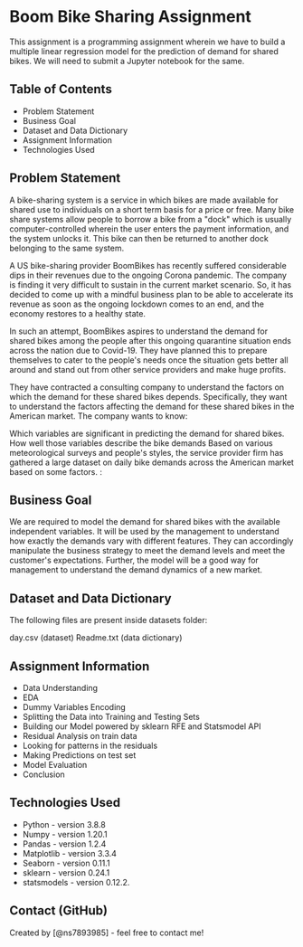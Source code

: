 # Boom Bike Sharing Assignment
This assignment is a programming assignment wherein we have to build a multiple linear regression model for the prediction of demand for shared bikes. We will need to submit a Jupyter notebook for the same.


## Table of Contents
* Problem Statement
* Business Goal
* Dataset and Data Dictionary
* Assignment Information
* Technologies Used

## Problem Statement
A bike-sharing system is a service in which bikes are made available for shared use to individuals on a short term basis for a price or free. Many bike share systems allow people to borrow a bike from a "dock" which is usually computer-controlled wherein the user enters the payment information, and the system unlocks it. This bike can then be returned to another dock belonging to the same system.

A US bike-sharing provider BoomBikes has recently suffered considerable dips in their revenues due to the ongoing Corona pandemic. The company is finding it very difficult to sustain in the current market scenario. So, it has decided to come up with a mindful business plan to be able to accelerate its revenue as soon as the ongoing lockdown comes to an end, and the economy restores to a healthy state.

In such an attempt, BoomBikes aspires to understand the demand for shared bikes among the people after this ongoing quarantine situation ends across the nation due to Covid-19. They have planned this to prepare themselves to cater to the people's needs once the situation gets better all around and stand out from other service providers and make huge profits.

They have contracted a consulting company to understand the factors on which the demand for these shared bikes depends. Specifically, they want to understand the factors affecting the demand for these shared bikes in the American market. The company wants to know:

Which variables are significant in predicting the demand for shared bikes.
How well those variables describe the bike demands
Based on various meteorological surveys and people's styles, the service provider firm has gathered a large dataset on daily bike demands across the American market based on some factors. :

## Business Goal
We are required to model the demand for shared bikes with the available independent variables. It will be used by the management to understand how exactly the demands vary with different features. They can accordingly manipulate the business strategy to meet the demand levels and meet the customer's expectations. Further, the model will be a good way for management to understand the demand dynamics of a new market.

## Dataset and Data Dictionary
The following files are present inside datasets folder:

day.csv (dataset)
Readme.txt (data dictionary)

## Assignment Information

* Data Understanding
* EDA
* Dummy Variables Encoding
* Splitting the Data into Training and Testing Sets
* Building our Model powered by sklearn RFE and Statsmodel API
* Residual Analysis on train data
* Looking for patterns in the residuals
* Making Predictions on test set
* Model Evaluation
* Conclusion

<!-- You don't have to answer all the questions - just the ones relevant to your project. -->


## Technologies Used
* Python - version 3.8.8
* Numpy - version 1.20.1
* Pandas - version 1.2.4
* Matplotlib - version 3.3.4
* Seaborn - version 0.11.1
* sklearn - version 0.24.1
* statsmodels - version 0.12.2.


## Contact (GitHub)
Created by [@ns7893985] - feel free to contact me!